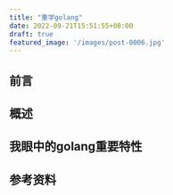 ```yaml
---
title: "重学golang"
date: 2022-09-21T15:51:55+08:00
draft: true
featured_image: '/images/post-0006.jpg'
---
```


## 前言

## 概述

## 我眼中的golang重要特性

## 参考资料